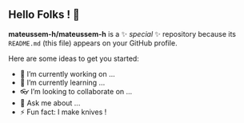 ## Hello Folks ! 👋


**mateussem-h/mateussem-h** is a ✨ _special_ ✨ repository because its `README.md` (this file) appears on your GitHub profile.

Here are some ideas to get you started:

- 🔧 I’m currently working on ...
- 🌱 I’m currently learning ...
- 👓 I’m looking to collaborate on ...
- 💬 Ask me about ...
- ⚡ Fun fact: I make knives !

